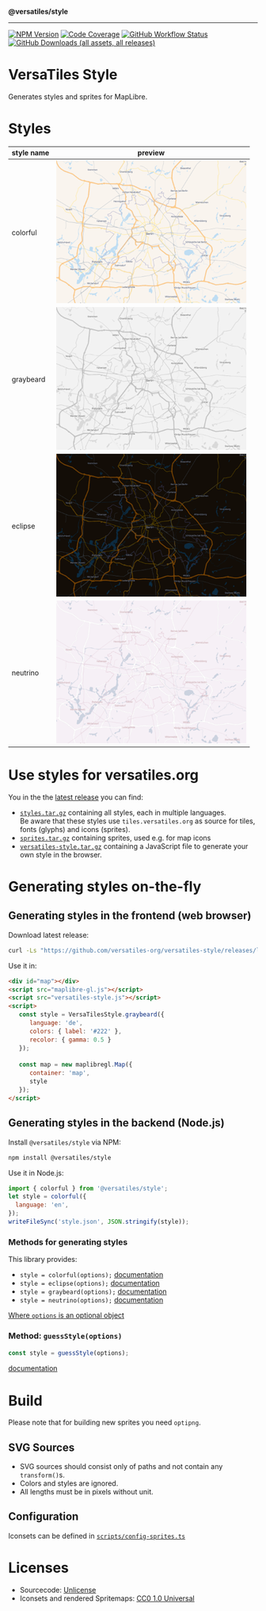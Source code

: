 **@versatiles/style**

***

[![NPM Version](https://img.shields.io/npm/v/%40versatiles%2Fstyle)](https://www.npmjs.com/package/@versatiles/style)
[![Code Coverage](https://codecov.io/gh/versatiles-org/versatiles-style/branch/main/graph/badge.svg?token=IDHAI13M0K)](https://codecov.io/gh/versatiles-org/versatiles-style)
[![GitHub Workflow Status](https://img.shields.io/github/actions/workflow/status/versatiles-org/versatiles-style/ci.yml)](https://github.com/versatiles-org/versatiles-style/actions/workflows/ci.yml)
[![GitHub Downloads (all assets, all releases)](https://img.shields.io/github/downloads/versatiles-org/versatiles-style/total)](https://github.com/versatiles-org/versatiles-style/releases/latest)

# VersaTiles Style

Generates styles and sprites for MapLibre.

# Styles

style name | preview
-----------|--------------------------------------------------------------------------
colorful   | <img width="384" src="_media/colorful.png" alt="colorful style" />
graybeard  | <img width="384" src="_media/graybeard.png" alt="graybeard style" />
eclipse    | <img width="384" src="_media/eclipse.png" alt="eclipse style" />
neutrino   | <img width="384" src="_media/neutrino.png" alt="neutrino style" />

# Use styles for versatiles.org

You in the the [latest release](https://github.com/versatiles-org/versatiles-style/releases/latest/) you can find:
- [`styles.tar.gz`](https://github.com/versatiles-org/versatiles-style/releases/latest/download/styles.tar.gz) containing all styles, each in multiple languages.  
Be aware that these styles use `tiles.versatiles.org` as source for tiles, fonts (glyphs) and icons (sprites). 
- [`sprites.tar.gz`](https://github.com/versatiles-org/versatiles-style/releases/latest/download/sprites.tar.gz) containing sprites, used e.g. for map icons
- [`versatiles-style.tar.gz`](https://github.com/versatiles-org/versatiles-style/releases/latest/download/versatiles-style.tar.gz) containing a JavaScript file to generate your own style in the browser.

# Generating styles on-the-fly

## Generating styles in the frontend (web browser)

Download latest release:

```bash
curl -Ls "https://github.com/versatiles-org/versatiles-style/releases/latest/download/versatiles-style.tar.gz" | gzip -d | tar -xf -
```

Use it in:

```html
<div id="map"></div>
<script src="maplibre-gl.js"></script>
<script src="versatiles-style.js"></script>
<script>
   const style = VersaTilesStyle.graybeard({
      language: 'de',
      colors: { label: '#222' },
      recolor: { gamma: 0.5 }
   });

   const map = new maplibregl.Map({
      container: 'map',
      style
   });
</script>
```

## Generating styles in the backend (Node.js)

Install `@versatiles/style` via NPM:

```bash
npm install @versatiles/style
```

Use it in Node.js:

```javascript
import { colorful } from '@versatiles/style';
let style = colorful({
  language: 'en',
});
writeFileSync('style.json', JSON.stringify(style));
```

### Methods for generating styles

This library provides:
- `style = colorful(options);` [documentation](https://github.com/versatiles-org/versatiles-style/blob/main/docs/functions/colorful.md)
- `style = eclipse(options);` [documentation](https://github.com/versatiles-org/versatiles-style/blob/main/docs/functions/eclipse.md)
- `style = graybeard(options);` [documentation](https://github.com/versatiles-org/versatiles-style/blob/main/docs/functions/graybeard.md)
- `style = neutrino(options);` [documentation](https://github.com/versatiles-org/versatiles-style/blob/main/docs/functions/neutrino.md)

[Where `options` is an optional object](https://github.com/versatiles-org/versatiles-style/blob/main/docs/interfaces/StyleBuilderOptions.md)

### Method: `guessStyle(options)`

```javascript
const style = guessStyle(options);
```
[documentation](https://github.com/versatiles-org/versatiles-style/blob/main/docs/functions/guessStyle.md)

# Build

Please note that for building new sprites you need `optipng`.

## SVG Sources

* SVG sources should consist only of paths and not contain any `transform()`s.
* Colors and styles are ignored.
* All lengths must be in pixels without unit.

## Configuration

Iconsets can be defined in [`scripts/config-sprites.ts`](_media/config-sprites.ts)

# Licenses

* Sourcecode: [Unlicense](_media/LICENSE.md)
* Iconsets and rendered Spritemaps: [CC0 1.0 Universal](_media/LICENSE-1.md)
